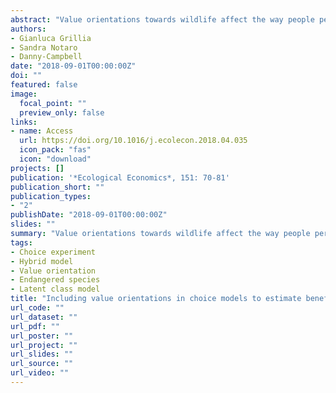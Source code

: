 ```yaml
---
abstract: "Value orientations towards wildlife affect the way people perceive nature and their connection with animals. In particular, the social psychological literature within the environmental field suggests that there are two main orientations of people towards wildlife: mutualism and domination. This body of literature has shown how wildlife value orientations can serve as predictors of attitudes and behaviours towards wildlife and form the foundation of human-wildlife conflicts. A common approach in the non-market valuation literature is to include information on attitudes and values in the deterministic part of the utility function, leading to problems of endogeneity bias. To avoid this, analysts have recently shifted their attention to approaches based on latent variables. This paper presents an application of a latent variable and latent class model, to understand how latent orientations influence choices, in a case study in the Italian Alps. The intuition is that different underlying individual value orientation affects preferences and the level of willingness to pay and should be therefore considered in choice models. The latent variable is used to explain class membership of respondents. Results indicate that the latent variable has a significant effect in class allocation and that the hybrid model performs better than a simple two class model. Results provide guidance on the social acceptability of management interventions and can support public decision-makers in the modulation of wildlife management policies for balancing the needs of conservation and outdoor recreation, explicitly considering existing human-wildlife conflicts."
authors:
- Gianluca Grillia
- Sandra Notaro
- Danny-Campbell
date: "2018-09-01T00:00:00Z"
doi: ""
featured: false
image:
  focal_point: ""
  preview_only: false
links:
- name: Access
  url: https://doi.org/10.1016/j.ecolecon.2018.04.035
  icon_pack: "fas"
  icon: "download"
projects: []
publication: '*Ecological Economics*, 151: 70-81'
publication_short: ""
publication_types:
- "2"
publishDate: "2018-09-01T00:00:00Z"
slides: ""
summary: "Value orientations towards wildlife affect the way people perceive nature and their connection with animals. In particular, the social psychological literature within the environmental field suggests that there are two main orientations of people towards wildlife: mutualism and domination. This body of literature has shown how wildlife value orientations can serve as predictors of attitudes and behaviours towards wildlife and form the foundation of human-wildlife conflicts. A common approach in the non-market valuation literature is to include information on attitudes and values in the deterministic part of the utility function, leading to problems of endogeneity bias. To avoid this, analysts have recently shifted their attention to approaches based on latent variables. This paper presents an application of a latent variable and latent class model, to understand how latent orientations influence choices, in a case study in the Italian Alps. The intuition is that different underlying individual value orientation affects preferences and the level of willingness to pay and should be therefore considered in choice models. The latent variable is used to explain class membership of respondents. Results indicate that the latent variable has a significant effect in class allocation and that the hybrid model performs better than a simple two class model. Results provide guidance on the social acceptability of management interventions and can support public decision-makers in the modulation of wildlife management policies for balancing the needs of conservation and outdoor recreation, explicitly considering existing human-wildlife conflicts."
tags:
- Choice experiment
- Hybrid model
- Value orientation
- Endangered species
- Latent class model
title: "Including value orientations in choice models to estimate benefits of wildlife management policies"
url_code: ""
url_dataset: ""
url_pdf: ""
url_poster: ""
url_project: ""
url_slides: ""
url_source: ""
url_video: ""
---
```


